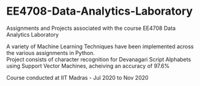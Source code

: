 # EE4708-Data-Analytics-Laboratory
Assignments and Projects associated with the course EE4708 Data Analytics Laboratory

A variety of Machine Learning Techniques have been implemented across the various assignments in Python.
<br>
Project consists of character recognition for Devanagari Script Alphabets using Support Vector Machines, acheiving an accuracy of 97.6%

Course conducted at IIT Madras - Jul 2020 to Nov 2020
